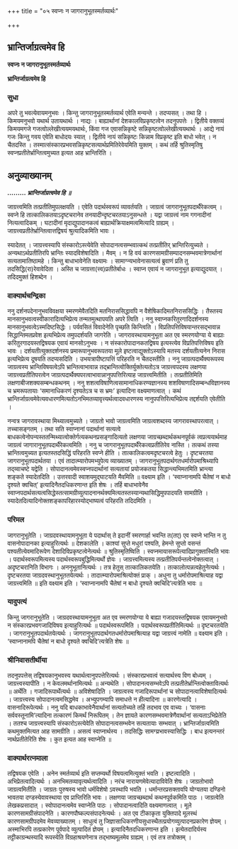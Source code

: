 +++
title = "०५ स्वप्नः न जागरानुभूतस्मर्तव्यार्थः"

+++


## भ्रान्तिर्जाग्रत्वमेव हि

**स्वप्नः न जागरानुभूतस्मर्तव्यार्थः**

**भ्रान्तिर्जाग्रत्वमेव हि**

### **सुधा**

अपरे तु भवत्येवायमनुभवः । किन्तु जागरानुभूतस्मर्तव्यार्थ एवेति मन्यन्ते । तदप्यसत् । तथा हि । किमयमनुभवो यथार्थ उतायथार्थः । नाद्यः । बाह्यार्थानां देशकालविप्रकृष्टत्वेन तदनुपपत्तेः । द्वितीये वक्तव्यं किमयमगजे गजत्वोल्लेखीत्ययमयथार्थः, किंवा गज एवासन्निकृष्टे सन्निकृष्टत्वोल्लेखीत्ययथार्थः । आद्ये नायं गजः किन्तु गवय एवेति बाधोदयः स्यात् । द्वितीये नायं सन्निकृष्टः किन्नाम विप्रकृष्ट इति बाधो भवेत् । न चैतदस्ति । तस्मात्संस्कारप्रभवसन्निकृष्टसत्यार्थप्रमितिरेवेयमिति युक्तम् । कथं तर्हि श्रुतिस्मृतिषु स्वप्नप्रतीतेर्भ्रान्तित्वमुच्यत इत्यत आह भ्रान्तिरिति ।

## **अनुव्याख्यानम्**

***......... भ्रान्तिर्जाग्रत्वमेव हि ॥***

जाग्रत्त्वमिति तत्प्रतीतिमुपलक्षयति । एवेति पदार्थस्वरूपं व्यावर्तयति । जाग्रत्वं जागरानुभूतपदार्थैरेकत्वम् । स्वप्ने हि तात्कालिकतयाऽदृष्टचरानेव तनयादीन्दृष्टचरतयाऽनुसन्धत्ते । यद्वा जाग्रत्त्वं नाम गगनादीनां नित्यत्वादिकम् । घटादीनां मृदाद्युपादानकत्वं बाह्यार्थक्रियाक्षमत्वमित्यादि ग्राह्यम् । जाग्रत्त्वप्रतीतेर्भ्रान्तित्वात्तद्विषयं श्रुत्यादिकमिति भावः ।

स्यादेतत् । जाग्रत्त्वस्यापि संस्कारोऽस्त्येवेति सोपादानत्वसम्भवात्कथं तत्प्रतीतिर् भ्रान्तिरित्युच्यते । अन्यथाऽर्थप्रतीतिरपि भ्रान्तिः स्यादविशेषादिति । मैवम् । न हि वयं कारणसामग्रीसम्पादनसम्भवमात्रेणार्थानां सत्यतामातिष्ठामहे । किन्तु बाधाभावेनेति वक्ष्यामः । सामाग्न्यभावेनासत्यत्वं ब्रुवाणं प्रति तु तदसिद्धि(रा)रेवावेदिता । अस्ति च जाग्रत्ता(त्त्व)प्रतीतेर्बाधः । स्वाप्न एवायं न जागरानुभूत इत्याद्युदयात् । तदिदमुक्तं हिशब्देन ।

### **वाक्यार्थचन्द्रिका**

ननु दर्शनपदेनानुभवविवक्षया स्मरणमेवैतदिति मतनिराससिद्धावपि न वैशेषिकादिमतनिराससिद्धिः । तैस्तस्य मानसानुभवत्वस्वीकारादित्यभिप्रेत्य तन्मतमुत्थापयति अपरे त्विति । ननु स्वाप्नकरितुरगादिदर्शनस्य मानसानुभवत्वेऽस्मदिष्टसिद्धेः । पर्यवसितं विवादेनेति पृच्छति किन्त्विति । विप्रतिपत्तिविषयान्तरसद्भावान्न सिद्धान्तिमतप्रवेश इत्यभिप्रेत्य तमुपदर्शयति जागरेति । जागरावस्थायामनुभूता अत एव स्मरणयोग्या ये बाह्याः करितुरगादयस्तद्विषयक एवायं मानसोऽनुभवः । न संस्कारोपादानकतद्विषय इत्यस्त्येव विप्रतिपत्तिविषय इति भावः । दर्शयतीत्युक्तदर्शनस्य प्रमारूपानुभवरूपतया मूले इष्टत्वाद्युक्तोऽस्यापि मतस्य दर्शयतीत्यनेन निरास इत्यभिप्रेत्य दूषयति तदप्यसदिति । उभयत्रापीष्टापत्तिं परिहरति न चैतदस्तीति । ननु जाग्रत्पदार्थैक्यरूपस्य जाग्रत्वस्य भ्रान्तिविषयत्वेऽपि भ्रान्तित्वाभावान्न तद्भ्रान्तित्वोक्तिर्युक्तेत्यतोऽत्र जाग्रत्त्वपदस्य लक्षणया जाग्रत्त्वप्रतीतिपरत्वेन जाग्रत्पदार्थैक्यपरत्वाभावान्नानुपपत्तिरित्याह जाग्रत्त्वमितीति । तत्प्रतीतिमिति लक्षणाबीजशक्यसम्बन्धकथनम् । ननु शशत्वविषाणित्वसामानाधिकरण्यज्ञानस्य शशविषाणादिसम्बन्धविज्ञानस्य च भ्रमरूपतायाः ‘समानाधिकरणं दृश्यतेऽत्र च स भ्रमः’ इत्यादिना वक्ष्यमाणत्वात् । कथं भ्रान्तिर्जाग्रत्वमेवेत्यवधारणमित्यतोऽनभिमतव्यावृत्त्यर्थत्वादवधारणस्य नानुपपत्तिरित्यभिप्रेत्य तद्दर्शयति एवेतीति ।

नन्वत्र जागरावस्थाया मिथ्यात्वमुच्यते । जाग्रतो भावो जाग्रत्वमिति जाग्रत्वशब्दस्य जागरावस्थापरत्वात् । तच्चासङ्गतम् । तथा सति स्वाप्नानां पदार्थानां सत्यत्वे बाधकत्वेनोपन्यस्ततन्मिथ्यात्वोक्तेर्गत्यकथनप्रसङ्गादित्यतो लक्षणया जाग्रच्छब्दार्थकथनपूर्वकं त्वप्रत्ययार्थमाह जाग्रत्वं जागारानुभूतपदार्थैरेकत्वमिति । ननु च जागरानुभूतपदार्थैरेकत्वप्रतीतिरेव नास्ति । तत्कथं तस्या भ्रान्तित्वमुच्यत इत्यतस्तदसिद्धिं परिहरति स्वप्ने हीति । तात्कालिकत्वमदृष्टचरत्वे हेतुः । दृष्टचरतया जागरानुभूतपदार्थतया । एवं तादात्म्यारोपमभ्युपेत्य व्याख्यातम् । जागरानुभूतपदार्थगतधर्मारोपमाश्रिथ्यापि तद्य्वाचष्टे यद्वेति । सोपादानत्वमेवस्वप्नपदार्थानां सत्यतायां प्रयोजकतया सिद्धान्त्यभिमतमिति भ्रान्त्या शङ्कते स्यादेतदिति । उत्तरवादी स्वाशयमुद्घाटयति मैवमिति ॥ वक्ष्याम इति । ‘स्वाप्नानामपि चैतेषां न बाधो दृश्यते क्वचित्’ इत्यादिनैतदधिकरणान्त इति शेषः । तर्हि बाधाभावेनैव स्वाप्नपदार्थसत्यत्वसिद्धेस्तत्सामग्रीव्युत्पादनानर्थक्यमित्यतस्तस्यान्यथासिद्धिमुपपादयति सामग्रीति । स्यादेतदित्यादिनोक्तशङ्कापरिहारस्योद्भाष्यत्वं परिहरति तदिदमिति ।

### **परिमल**

जागरानुभूतेति । जाग्रदवस्थायामनुभूता ये पदार्थास् ते इदानीं स्मरणार्हा भवन्ति त(तए) एव स्वप्ने भान्ति न तु वासनोपादानका इत्याहुरित्यर्थः ॥ देशकालेति । काश्यां सुप्ते मधुरां पश्यति, हेमन्ते सुप्तो वसन्तं पश्यतीत्येवमादिरूपेण देशादिविप्रकृष्टत्वेनेत्यर्थः ॥ श्रुतिस्मृतिष्विति । स्वप्नमायासरूपेत्यादिप्रागुक्तास्विति भावः । पदार्थस्वरूपमित्यस्य पदार्थस्वरूपबुद्धिमित्यर्थो ज्ञेयः । जाग्रत्त्वमित्यस्य तत्प्रतीतिपर्यन्तत्वेनोक्तत्वात् । अदृष्टचरानिति विभागः । अननुभूतानित्यर्थः । तत्र हेतुस् तात्कालिकतयेति । तत्कालोत्पन्नत्वहेतुनेत्यर्थः । दृष्टचरतया जाग्रदवस्थानुभूततयेत्यर्थः । तादात्म्यारोपमाश्रित्योक्तं प्राक् । अधुना तु धर्मारोपमाश्रित्याह यद्वा जाग्रत्त्वमिति ॥ इति वक्ष्याम इति । ‘स्वाप्नानामपि चैतेषां न बाधो दृश्यते क्वचिदि’त्यत्रेति भावः ॥

### **यादुपत्यं**



किन्तु जागरानुभूतेति । जाग्रदवस्थायामनुभूता अत एव स्मरणयोग्या ये बाह्या गजादयस्तद्विषयक एवायमनुभवो न संस्कारप्रभवगजादिविषय इत्याहुरित्यर्थः ॥ पदार्थस्वरूपमिति । पदार्थस्वरूपप्रतीतिमित्यर्थः ॥ दृष्टचरतयेति । जागरानुभूतपदार्थतयेत्यर्थः । जागरानुभूतपदार्थगतधर्मारोपमाश्रित्याह यद्वा जाग्रत्त्वं नामेति ॥ वक्ष्याम इति । ‘स्वाप्नानामपि चैतेषां न बाधो दृश्यते क्वचिदि’त्यत्रेति शेषः ॥

### **श्रीनिवासतीर्थीया**

तदनुपपत्तेस् तद्विषयकानुभवस्य यथार्थत्वानुपपत्तेरित्यर्थः । संस्कारप्रभवत्वं सत्यार्थस्य विण बोध्यम् । जाग्रत्त्वस्यापीति । न केवलमर्थानामित्यर्थः ॥ अन्यथेति । सोपादानत्वसम्भवेऽपि तत्प्रतीतेर्भ्रान्तित्वोक्तावित्यर्थः ॥ अर्थेति । गजादिरूपार्थेत्यर्थः ॥ अविशेषादिति । जाग्रत्वस्य गजादिरूपार्थानां च सोपादानत्वाविशेषादित्यर्थः । जाग्रत्त्वस्य सोपादानत्वमसिद्धमेव । अभ्युपगम्यापि समाधत्ते न हीत्यादिना ॥ कारणेत्यादि । वासनादिरूपेत्यर्थः । ननु यदि बाधकाभावेनैवार्थानां सत्यतोच्यते तर्हि तदभाव एव वाच्यः । ‘वासनाः सर्ववस्तूनामि’त्यादिना तत्कारणं किमर्थं निरूपितम् । तेन ज्ञायते कारणसम्भवमात्रेणैवार्थानां सत्यताऽभिप्रेतेति । ततश्च जाग्रत्त्वस्यापि संस्कारोऽस्त्येवेति सोपादानत्वसम्भवेन सत्यतायाः सम्भवात् । भ्रान्तिर्जाग्रत्वमिति कथमुक्तमित्यत आह सामग्रीति । असत्वं स्वाप्नार्थस्य । तदसिद्धिः सामग्य्रभावस्यासिद्धिः । बाध इत्यनन्तरं नार्थप्रतीतेरिति शेषः । कुत इत्यत आह स्वाप्नेति ॥

### **वाक्यार्थरत्नमाला**

तद्विषयक एवेति । अनेन स्मर्तव्यार्थ इति सप्तम्यर्थो विषयत्वमित्युक्तं भवति । इष्टत्वादिति । अभिप्रेतत्वादित्यर्थः । अनभिमतव्यावृत्यर्थत्वादिति । नरंच नारायणमेवेत्यादाविवेति शेषः । जाग्रतोभावो जाग्रत्वमितीति । जाग्रतः पुरुषस्य भावो धर्मविशेषो ऽवस्थापि भवति । धर्मान्तरप्रसक्तावपि योग्यतया दण्डिनो भावतया दण्डस्येवावस्थाया एव प्राप्तिरिति भावः । लक्षणया जाग्रच्छब्दार्थ कथनपूर्वकमिति पाठः । जाग्रत्वेति लेखकप्रसादात् । स्वोपादानत्वमेव स्वाप्नेति पाठः । सोपादानत्वादिति वक्ष्यमाणत्वात् । मूले कारणसामग्रीसंपादनेति । कारणपौष्कल्पसंपादनेत्यर्थः । अत एव टीकाकृता युक्तिपादे मूलस्थं कारणसामग्रीपदमेव मेवव्याख्यातम् । साधुत्वं तु जिज्ञासाधिकरणीयसुधास्थैतत्प्रयोगव्युत्पादनप्रकारेण ज्ञेयम् । अस्माभिरपि तत्प्रकारेण पूर्वपादे व्युत्पादितं ज्ञेयम् । इत्यादिनैतदधिकरणान्त इति । इत्येतदादिर्यस्य तट्टीकाग्रन्थस्यादि रूपस्येति विग्रहाश्रयणेनात्र तद्भाष्यमूलमेव ग्राह्यम् । एवं तत्र तत्रोक्तम् ।





